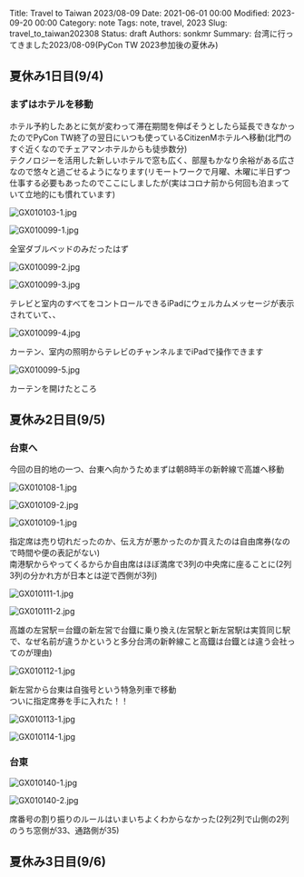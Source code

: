 Title: Travel to Taiwan 2023/08-09
Date: 2021-06-01 00:00
Modified: 2023-09-20 00:00
Category: note
Tags: note, travel, 2023
Slug: travel_to_taiwan202308
Status: draft
Authors: sonkmr
Summary: 台湾に行ってきました2023/08-09(PyCon TW 2023参加後の夏休み)

## 夏休み1日目(9/4)

### まずはホテルを移動
ホテル予約したあとに気が変わって滞在期間を伸ばそうとしたら延長できなかったのでPyCon TW終了の翌日にいつも使っているCitizenMホテルへ移動(北門のすぐ近くなのでチェアマンホテルからも徒歩数分)  
テクノロジーを活用した新しいホテルで窓も広く、部屋もかなり余裕がある広さなので悠々と過ごせるようになります(リモートワークで月曜、木曜に半日ずつ仕事する必要もあったのでここにしましたが(実はコロナ前から何回も泊まっていて立地的にも慣れています)  

![GX010103-1.jpg]({static}/images/travel_to_taiwan202308/GX010103-1.jpg)

![GX010099-1.jpg]({static}/images/travel_to_taiwan202308/GX010099-1.jpg)

全室ダブルベッドのみだったはず

![GX010099-2.jpg]({static}/images/travel_to_taiwan202308/GX010099-2.jpg)

![GX010099-3.jpg]({static}/images/travel_to_taiwan202308/GX010099-3.jpg)

テレビと室内のすべてをコントロールできるiPadにウェルカムメッセージが表示されていて、、

![GX010099-4.jpg]({static}/images/travel_to_taiwan202308/GX010099-4.jpg)

カーテン、室内の照明からテレビのチャンネルまでiPadで操作できます

![GX010099-5.jpg]({static}/images/travel_to_taiwan202308/GX010099-5.jpg)

カーテンを開けたところ

## 夏休み2日目(9/5)
### 台東へ

今回の目的地の一つ、台東へ向かうためまずは朝8時半の新幹線で高雄へ移動  

![GX010108-1.jpg]({static}/images/travel_to_taiwan202308/GX010108-1.jpg)

![GX010109-2.jpg]({static}/images/travel_to_taiwan202308/GX010109-2.jpg)

![GX010109-1.jpg]({static}/images/travel_to_taiwan202308/GX010109-1.jpg)

指定席は売り切れだったのか、伝え方が悪かったのか買えたのは自由席券(なので時間や便の表記がない)  
南港駅からやってくるからか自由席はほぼ満席で3列の中央席に座ることに(2列3列の分かれ方が日本とは逆で西側が3列)  

![GX010111-1.jpg]({static}/images/travel_to_taiwan202308/GX010111-1.jpg)

![GX010111-2.jpg]({static}/images/travel_to_taiwan202308/GX010111-2.jpg)

高雄の左営駅＝台鐡の新左営で台鐡に乗り換え(左営駅と新左営駅は実質同じ駅で、なぜ名前が違うかというと多分台湾の新幹線こと高鐡は台鐡とは違う会社ってのが理由)  


![GX010112-1.jpg]({static}/images/travel_to_taiwan202308/GX010112-1.jpg)

新左営から台東は自強号という特急列車で移動  
ついに指定席券を手に入れた！！  

![GX010113-1.jpg]({static}/images/travel_to_taiwan202308/GX010113-1.jpg)

![GX010114-1.jpg]({static}/images/travel_to_taiwan202308/GX010114-1.jpg)


### 台東

![GX010140-1.jpg]({static}/images/travel_to_taiwan202308/GX010140-1.jpg)

![GX010140-2.jpg]({static}/images/travel_to_taiwan202308/GX010140-2.jpg)

席番号の割り振りのルールはいまいちよくわからなかった(2列2列で山側の2列のうち窓側が33、通路側が35)  


## 夏休み3日目(9/6)


